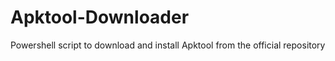 # Apktool-Downloader
Powershell script to download and install Apktool from the official repository
